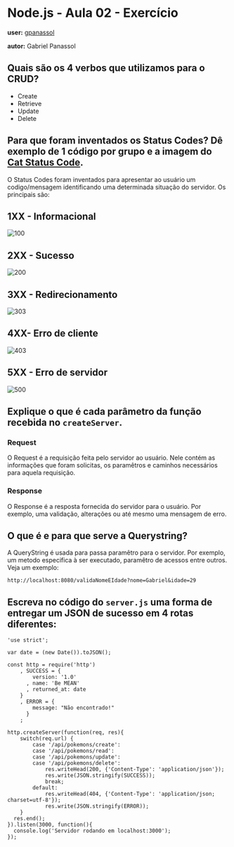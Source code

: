 # Node.js - Aula 02 - Exercício
**user:** [gpanassol](https://github.com/gpanassol)

**autor:** Gabriel Panassol

## Quais são os 4 verbos que utilizamos para o CRUD?

- Create
- Retrieve
- Update
- Delete

## Para que foram inventados os Status Codes? Dê exemplo de 1 código por grupo e a imagem do [Cat Status Code](https://http.cat/).

O Status Codes foram inventados para apresentar ao usuário um codigo/mensagem identificando uma determinada situação do servidor. Os principais são:

## 1XX - Informacional
![100](https://http.cat/100)

## 2XX - Sucesso
![200](https://http.cat/200)

## 3XX - Redirecionamento
![303](https://http.cat/303)

## 4XX- Erro de cliente
![403](https://http.cat/403)

## 5XX - Erro de servidor
![500](https://http.cat/500)

## Explique o que é cada parâmetro da função recebida no `createServer`.

### Request

O Request é a requisição feita pelo servidor ao usuário. Nele contém as informações que foram solicitas, os paramêtros e caminhos necessários para aquela requisição.

### Response

O Response é a resposta fornecida do servidor para o usuário. Por exemplo, uma validação, alterações ou até mesmo uma mensagem de erro.

## O que é e para que serve a Querystring?

A QueryString é usada para passa paramêtro para o servidor. Por exemplo, um metodo especifica à ser executado, paramêtro de acessos entre outros. Veja um exemplo:

```
http://localhost:8080/validaNomeEIdade?nome=Gabriel&idade=29
```

## Escreva no código do `server.js` uma forma de entregar um JSON de sucesso em 4 rotas diferentes:

```
'use strict';

var date = (new Date()).toJSON();

const http = require('http')
    , SUCCESS = {
        version: '1.0'
      , name: 'Be MEAN'
      , returned_at: date
    }
    , ERROR = {
        message: "Não encontrado!"
      }
    ;

http.createServer(function(req, res){
    switch(req.url) {
        case '/api/pokemons/create':
        case '/api/pokemons/read':
        case '/api/pokemons/update':
        case '/api/pokemons/delete':
            res.writeHead(200, {'Content-Type': 'application/json'});
            res.write(JSON.stringify(SUCCESS));
            break;
        default:
            res.writeHead(404, {'Content-Type': 'application/json; charset=utf-8'});
            res.write(JSON.stringify(ERROR));
    }
  res.end();
}).listen(3000, function(){
  console.log('Servidor rodando em localhost:3000');
});

```